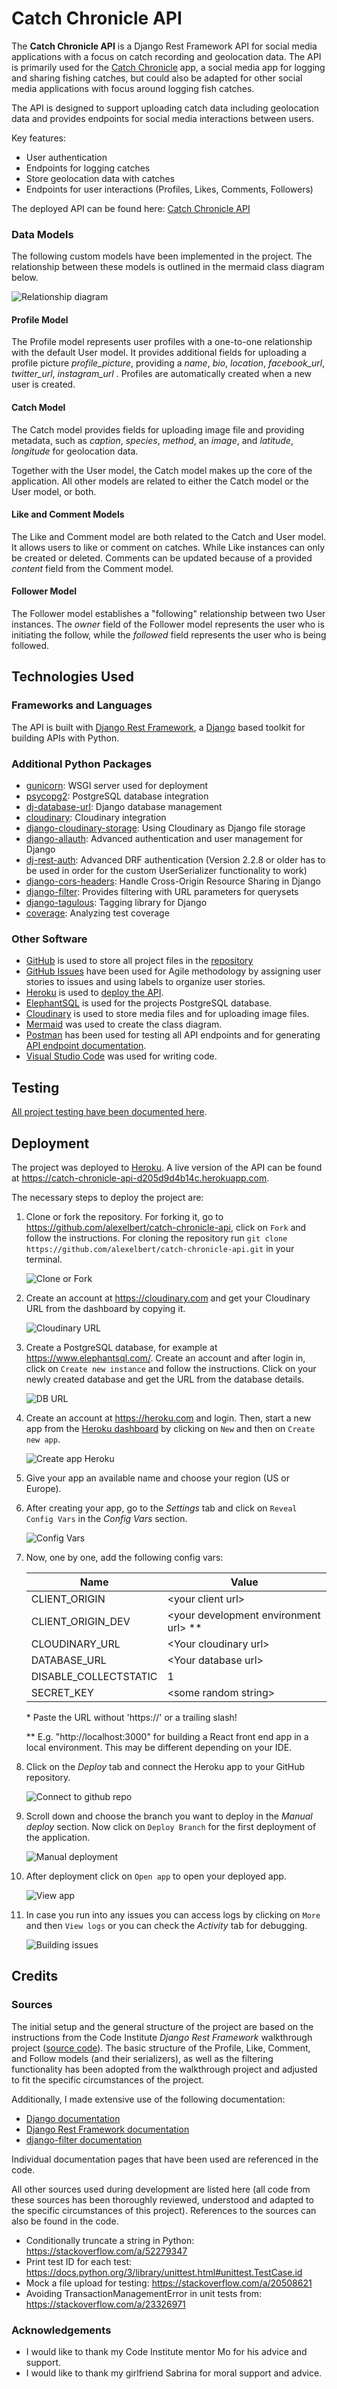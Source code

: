 # Catch Chronicle API

The **Catch Chronicle API** is a Django Rest Framework API for social media applications with a focus on catch recording and geolocation data. The API is primarily used for the [Catch Chronicle](https://github.com/alexelbert/catch-chronicle) app, a social media app for logging and sharing fishing catches, but could also be adapted for other social media applications with focus around logging fish catches.

The API is designed to support uploading catch data including geolocation data and provides endpoints for social media interactions between users.

Key features:

- User authentication
- Endpoints for logging catches
- Store geolocation data with catches
- Endpoints for user interactions (Profiles, Likes, Comments, Followers)

The deployed API can be found here: [Catch Chronicle API](https://catch-chronicle-api-d205d9d4b14c.herokuapp.com)

### Data Models

The following custom models have been implemented in the project. The relationship between these models is outlined in the mermaid class diagram below.

![Relationship diagram](/docs/endpoints/endpoint-diagram.png)

#### Profile Model

The Profile model represents user profiles with a one-to-one relationship with the default User model. It provides additional fields for uploading a profile picture *profile_picture*, providing a *name*, *bio*, *location*, *facebook_url*, *twitter_url*, *instagram_url* . Profiles are automatically created when a new user is created.

#### Catch Model

The Catch model provides fields for uploading image file and providing metadata, such as *caption*, *species*, *method*, an *image*, and *latitude*, *longitude* for geolocation data.

Together with the User model, the Catch model makes up the core of the application. All other models are related to either the Catch model or the User model, or both.

#### Like and Comment Models

The Like and Comment model are both related to the Catch and User model. It allows users to like or comment on catches. While Like instances can only be created or deleted. Comments can be updated because of a provided *content* field from the Comment model.
 
#### Follower Model

The Follower model establishes a "following" relationship between two User instances. The *owner* field of the Follower model represents the user who is initiating the follow, while the *followed* field represents the user who is being followed.


## Technologies Used

### Frameworks and Languages

The API is built with [Django Rest Framework](https://www.django-rest-framework.org/), a [Django](https://www.djangoproject.com/) based toolkit for building APIs with Python.

### Additional Python Packages

- [gunicorn](https://pypi.org/project/gunicorn/): WSGI server used for deployment 
- [psycopg2](https://pypi.org/project/psycopg2/): PostgreSQL database integration
- [dj-database-url](https://pypi.org/project/dj-database-url/): Django database management 
- [cloudinary](https://pypi.org/project/cloudinary/): Cloudinary integration
- [django-cloudinary-storage](https://pypi.org/project/django-cloudinary-storage/): Using Cloudinary as Django file storage
- [django-allauth](https://pypi.org/project/django-allauth/): Advanced authentication and user management for Django 
- [dj-rest-auth](https://pypi.org/project/dj-rest-auth/): Advanced DRF authentication (Version 2.2.8 or older has to be used in order for the custom UserSerializer functionality to work)
- [django-cors-headers](https://pypi.org/project/django-cors-headers/): Handle Cross-Origin Resource Sharing in Django
- [django-filter](https://pypi.org/project/django-filter/): Provides filtering with URL parameters for querysets
- [django-tagulous](https://pypi.org/project/django-tagulous/): Tagging library for Django
- [coverage](https://pypi.org/project/coverage/): Analyzing test coverage

### Other Software

- [GitHub](https://github.com/) is used to store all project files in the [repository](https://github.com/alexelbert/catch-chronicle-api)
- [GitHub Issues](https://github.com/alexelbert/catch-chronicle-api/issues) have been used for Agile methodology by assigning user stories to issues and using labels to organize user stories.
- [Heroku](https://heroku.com/) is used to [deploy the API](#deployment).
- [ElephantSQL](https://www.elephantsql.com/) is used for the projects PostgreSQL database.
- [Cloudinary](https://cloudinary.com/) is used to store media files and for uploading image files.
- [Mermaid](https://mermaid.js.org/syntax/classDiagram.html) was used to create the class diagram.
- [Postman](https://www.postman.com/) has been used for testing all API endpoints and for generating [API endpoint documentation](https://documenter.getpostman.com/view/29756179/2s9YCBsopC).
- [Visual Studio Code](https://code.visualstudio.com) was used for writing code.

## Testing

[All project testing have been documented here](docs/testing/TESTING.md).

## Deployment

The project was deployed to [Heroku](https://heroku.com). A live version of the API can be found at https://catch-chronicle-api-d205d9d4b14c.herokuapp.com.

The necessary steps to deploy the project are:
1. Clone or fork the repository. For forking it, go to https://github.com/alexelbert/catch-chronicle-api, click on `Fork` and follow the instructions. For cloning the repository run `git clone https://github.com/alexelbert/catch-chronicle-api.git` in your terminal.

    ![Clone or Fork](docs/deployment/1-clone-fork-repo.png)

2. Create an account at https://cloudinary.com and get your Cloudinary URL from the dashboard by copying it.

    ![Cloudinary URL](docs/deployment/cloudinary.png)

3. Create a PostgreSQL database, for example at https://www.elephantsql.com/. Create an account and after login in, click on `Create new instance` and follow the instructions. Click on your newly created database and get the URL from the database details.

    ![DB URL](docs/deployment/5-create-database.png)

4. Create an account at https://heroku.com and login. Then, start a new app from the [Heroku dashboard](https://dashboard.heroku.com) by clicking on `New` and then on `Create new app`.

    ![Create app Heroku](docs/deployment/1-connect-reactapp-heroku.png)

5. Give your app an available name and choose your region (US or Europe).

6. After creating your app, go to the *Settings* tab and click on `Reveal Config Vars` in the *Config Vars* section.

    ![Config Vars](docs/deployment/config-vars.png)

7. Now, one by one, add the following config vars:

    | Name                  | Value                                   |
    | --------------------- | --------------------------------------- |
    | CLIENT_ORIGIN         | \<your client url\>                     |
    | CLIENT_ORIGIN_DEV     | \<your development environment url\> ** |
    | CLOUDINARY_URL        | \<Your cloudinary url\>                 |
    | DATABASE_URL          | \<Your database url\>                   |
    | DISABLE_COLLECTSTATIC | 1                                       |
    | SECRET_KEY            | \<some random string\>                  |

    \* Paste the URL without 'https://' or a trailing slash!

    \*\* E.g. "http://localhost:3000" for building a React front end app in a local environment. This may be different depending on your IDE.


8. Click on the *Deploy* tab and connect the Heroku app to your GitHub repository.

    ![Connect to github repo](docs/deployment/connect-github.png)

9. Scroll down and choose the branch you want to deploy in the *Manual deploy* section. Now click on `Deploy Branch` for the first deployment of the application.

    ![Manual deployment](docs/deployment/manual-deploy-heroku.png)

10. After deployment click on `Open app` to open your deployed app.

    ![View app](docs/deployment/open-app-heroku.png)

11. In case you run into any issues you can access logs by clicking on `More` and then `View logs` or you can check the *Activity* tab for debugging.

    ![Building issues](docs/deployment/deployment-issue-heroku.png)

## Credits

### Sources

The initial setup and the general structure of the project are based on the instructions from the Code Institute *Django Rest Framework* walkthrough project ([source code](https://github.com/Code-Institute-Solutions/drf-api/)). The basic structure of the Profile, Like, Comment, and Follow models (and their serializers), as well as the filtering functionality has been adopted from the walkthrough project and adjusted to fit the specific circumstances of the project.

Additionally, I made extensive use of the following documentation:

- [Django documentation](https://www.djangoproject.com/)
- [Django Rest Framework documentation](https://www.django-rest-framework.org/)
- [django-filter documentation](https://django-filter.readthedocs.io/en/stable/)

Individual documentation pages that have been used are referenced in the code.

All other sources used during development are listed here (all code from these sources has been thoroughly reviewed, understood and adapted to the specific circumstances of this project). References to the sources can also be found in the code.

- Conditionally truncate a string in Python: https://stackoverflow.com/a/52279347
- Print test ID for each test: https://docs.python.org/3/library/unittest.html#unittest.TestCase.id
- Mock a file upload for testing: https://stackoverflow.com/a/20508621
- Avoiding TransactionManagementError in unit tests from: https://stackoverflow.com/a/23326971

### Acknowledgements

- I would like to thank my Code Institute mentor Mo for his advice and support.
- I would like to thank my girlfriend Sabrina for moral support and advice.